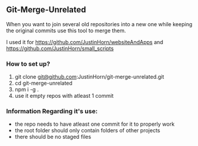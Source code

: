 ## Git-Merge-Unrelated

When you want to join several old repositories into a new one while keeping the original commits use this tool to merge them.

I used it for https://github.com/JustinHorn/websiteAndApps and https://github.com/JustinHorn/small_scripts

### How to set up?

1. git clone git@github.com:JustinHorn/git-merge-unrelated.git
2. cd git-merge-unrelated
3. npm i -g .
4. use it empty repos with atleast 1 commit

### Information Regarding it's use:

- the repo needs to have atleast one commit for it to properly work
- the root folder should only contain folders of other projects
- there should be no staged files
